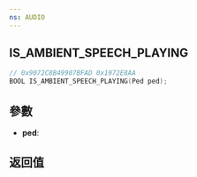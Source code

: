 ```yaml
---
ns: AUDIO
---
```

## IS_AMBIENT_SPEECH_PLAYING

```c
// 0x9072C8B49907BFAD 0x1972E8AA
BOOL IS_AMBIENT_SPEECH_PLAYING(Ped ped);
```


## 參數
* **ped**: 

## 返回值
